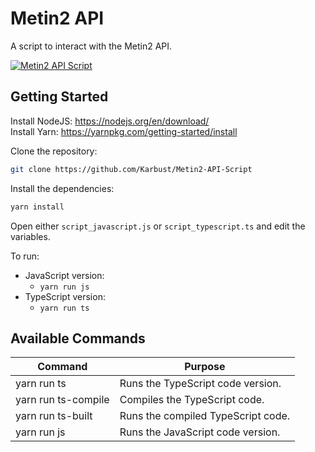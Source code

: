# Metin2 API

A script to interact with the Metin2 API.

[![Metin2 API Script](https://img.youtube.com/vi/JTxWRCFaO8Y/0.jpg)](https://www.youtube.com/watch?v=JTxWRCFaO8Y "Metin2 API Script")

## Getting Started

Install NodeJS: https://nodejs.org/en/download/ \
Install Yarn: https://yarnpkg.com/getting-started/install

Clone the repository:
```bash
git clone https://github.com/Karbust/Metin2-API-Script
```
Install the dependencies:

```bash
yarn install
```

Open either `script_javascript.js` or `script_typescript.ts` and edit the variables.

To run:

-   JavaScript version:
    -   `yarn run js`
-   TypeScript version:
    -   `yarn run ts`

## Available Commands

| Command | Purpose |
| ------ | ------ |
| yarn run ts | Runs the TypeScript code version. |
| yarn run ts-compile | Compiles the TypeScript code. |
| yarn run ts-built | Runs the compiled TypeScript code. |
| yarn run js | Runs the JavaScript code version. |
